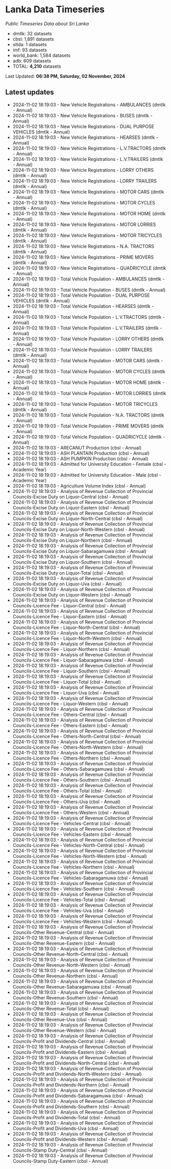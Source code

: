 # Lanka Data Timeseries
*Public Timeseries Data about Sri Lanka*

* dmtlk: 32 datasets
* cbsl: 1,891 datasets
* sltda: 1 datasets
* imf: 93 datasets
* world_bank: 1,584 datasets
* adb: 609 datasets
* TOTAL: **4,210** datasets

Last Updated: **06:38 PM, Saturday, 02 November, 2024**

## Latest updates

* 2024-11-02 18:19:03 - New Vehicle Registrations - AMBULANCES (dmtlk - Annual)
* 2024-11-02 18:19:03 - New Vehicle Registrations - BUSES (dmtlk - Annual)
* 2024-11-02 18:19:03 - New Vehicle Registrations - DUAL PURPOSE VEHICLES (dmtlk - Annual)
* 2024-11-02 18:19:03 - New Vehicle Registrations - HEARSES (dmtlk - Annual)
* 2024-11-02 18:19:03 - New Vehicle Registrations - L.V.TRACTORS (dmtlk - Annual)
* 2024-11-02 18:19:03 - New Vehicle Registrations - L.V.TRAILERS (dmtlk - Annual)
* 2024-11-02 18:19:03 - New Vehicle Registrations - LORRY OTHERS (dmtlk - Annual)
* 2024-11-02 18:19:03 - New Vehicle Registrations - LORRY TRAILERS (dmtlk - Annual)
* 2024-11-02 18:19:03 - New Vehicle Registrations - MOTOR CARS (dmtlk - Annual)
* 2024-11-02 18:19:03 - New Vehicle Registrations - MOTOR CYCLES (dmtlk - Annual)
* 2024-11-02 18:19:03 - New Vehicle Registrations - MOTOR HOME (dmtlk - Annual)
* 2024-11-02 18:19:03 - New Vehicle Registrations - MOTOR LORRIES (dmtlk - Annual)
* 2024-11-02 18:19:03 - New Vehicle Registrations - MOTOR TRICYCLES (dmtlk - Annual)
* 2024-11-02 18:19:03 - New Vehicle Registrations - N.A. TRACTORS (dmtlk - Annual)
* 2024-11-02 18:19:03 - New Vehicle Registrations - PRIME MOVERS (dmtlk - Annual)
* 2024-11-02 18:19:03 - New Vehicle Registrations - QUADRICYCLE (dmtlk - Annual)
* 2024-11-02 18:19:03 - Total Vehicle Population - AMBULANCES (dmtlk - Annual)
* 2024-11-02 18:19:03 - Total Vehicle Population - BUSES (dmtlk - Annual)
* 2024-11-02 18:19:03 - Total Vehicle Population - DUAL PURPOSE VEHICLES (dmtlk - Annual)
* 2024-11-02 18:19:03 - Total Vehicle Population - HEARSES (dmtlk - Annual)
* 2024-11-02 18:19:03 - Total Vehicle Population - L.V.TRACTORS (dmtlk - Annual)
* 2024-11-02 18:19:03 - Total Vehicle Population - L.V.TRAILERS (dmtlk - Annual)
* 2024-11-02 18:19:03 - Total Vehicle Population - LORRY OTHERS (dmtlk - Annual)
* 2024-11-02 18:19:03 - Total Vehicle Population - LORRY TRAILERS (dmtlk - Annual)
* 2024-11-02 18:19:03 - Total Vehicle Population - MOTOR CARS (dmtlk - Annual)
* 2024-11-02 18:19:03 - Total Vehicle Population - MOTOR CYCLES (dmtlk - Annual)
* 2024-11-02 18:19:03 - Total Vehicle Population - MOTOR HOME (dmtlk - Annual)
* 2024-11-02 18:19:03 - Total Vehicle Population - MOTOR LORRIES (dmtlk - Annual)
* 2024-11-02 18:19:03 - Total Vehicle Population - MOTOR TRICYCLES (dmtlk - Annual)
* 2024-11-02 18:19:03 - Total Vehicle Population - N.A. TRACTORS (dmtlk - Annual)
* 2024-11-02 18:19:03 - Total Vehicle Population - PRIME MOVERS (dmtlk - Annual)
* 2024-11-02 18:19:03 - Total Vehicle Population - QUADRICYCLE (dmtlk - Annual)
* 2024-11-02 18:19:03 - ARECANUT Production (cbsl - Annual)
* 2024-11-02 18:19:03 - ASH PLANTAIN Production (cbsl - Annual)
* 2024-11-02 18:19:03 - ASH PUMPKIN Production (cbsl - Annual)
* 2024-11-02 18:19:03 - Admitted for University Education - Female (cbsl - Academic Year)
* 2024-11-02 18:19:03 - Admitted for University Education - Male (cbsl - Academic Year)
* 2024-11-02 18:19:03 - Agriculture Volume Index (cbsl - Annual)
* 2024-11-02 18:19:03 - Analysis of Revenue Collection of Provincial Councils-Excise Duty on Liquor-Central (cbsl - Annual)
* 2024-11-02 18:19:03 - Analysis of Revenue Collection of Provincial Councils-Excise Duty on Liquor-Eastern (cbsl - Annual)
* 2024-11-02 18:19:03 - Analysis of Revenue Collection of Provincial Councils-Excise Duty on Liquor-North-Central (cbsl - Annual)
* 2024-11-02 18:19:03 - Analysis of Revenue Collection of Provincial Councils-Excise Duty on Liquor-North-Western (cbsl - Annual)
* 2024-11-02 18:19:03 - Analysis of Revenue Collection of Provincial Councils-Excise Duty on Liquor-Northern (cbsl - Annual)
* 2024-11-02 18:19:03 - Analysis of Revenue Collection of Provincial Councils-Excise Duty on Liquor-Sabaragamuwa (cbsl - Annual)
* 2024-11-02 18:19:03 - Analysis of Revenue Collection of Provincial Councils-Excise Duty on Liquor-Southern (cbsl - Annual)
* 2024-11-02 18:19:03 - Analysis of Revenue Collection of Provincial Councils-Excise Duty on Liquor-Total (cbsl - Annual)
* 2024-11-02 18:19:03 - Analysis of Revenue Collection of Provincial Councils-Excise Duty on Liquor-Uva (cbsl - Annual)
* 2024-11-02 18:19:03 - Analysis of Revenue Collection of Provincial Councils-Excise Duty on Liquor-Western (cbsl - Annual)
* 2024-11-02 18:19:03 - Analysis of Revenue Collection of Provincial Councils-Licence Fee - Liquor-Central (cbsl - Annual)
* 2024-11-02 18:19:03 - Analysis of Revenue Collection of Provincial Councils-Licence Fee - Liquor-Eastern (cbsl - Annual)
* 2024-11-02 18:19:03 - Analysis of Revenue Collection of Provincial Councils-Licence Fee - Liquor-North-Central (cbsl - Annual)
* 2024-11-02 18:19:03 - Analysis of Revenue Collection of Provincial Councils-Licence Fee - Liquor-North-Western (cbsl - Annual)
* 2024-11-02 18:19:03 - Analysis of Revenue Collection of Provincial Councils-Licence Fee - Liquor-Northern (cbsl - Annual)
* 2024-11-02 18:19:03 - Analysis of Revenue Collection of Provincial Councils-Licence Fee - Liquor-Sabaragamuwa (cbsl - Annual)
* 2024-11-02 18:19:03 - Analysis of Revenue Collection of Provincial Councils-Licence Fee - Liquor-Southern (cbsl - Annual)
* 2024-11-02 18:19:03 - Analysis of Revenue Collection of Provincial Councils-Licence Fee - Liquor-Total (cbsl - Annual)
* 2024-11-02 18:19:03 - Analysis of Revenue Collection of Provincial Councils-Licence Fee - Liquor-Uva (cbsl - Annual)
* 2024-11-02 18:19:03 - Analysis of Revenue Collection of Provincial Councils-Licence Fee - Liquor-Western (cbsl - Annual)
* 2024-11-02 18:19:03 - Analysis of Revenue Collection of Provincial Councils-Licence Fee - Others-Central (cbsl - Annual)
* 2024-11-02 18:19:03 - Analysis of Revenue Collection of Provincial Councils-Licence Fee - Others-Eastern (cbsl - Annual)
* 2024-11-02 18:19:03 - Analysis of Revenue Collection of Provincial Councils-Licence Fee - Others-North-Central (cbsl - Annual)
* 2024-11-02 18:19:03 - Analysis of Revenue Collection of Provincial Councils-Licence Fee - Others-North-Western (cbsl - Annual)
* 2024-11-02 18:19:03 - Analysis of Revenue Collection of Provincial Councils-Licence Fee - Others-Northern (cbsl - Annual)
* 2024-11-02 18:19:03 - Analysis of Revenue Collection of Provincial Councils-Licence Fee - Others-Sabaragamuwa (cbsl - Annual)
* 2024-11-02 18:19:03 - Analysis of Revenue Collection of Provincial Councils-Licence Fee - Others-Southern (cbsl - Annual)
* 2024-11-02 18:19:03 - Analysis of Revenue Collection of Provincial Councils-Licence Fee - Others-Total (cbsl - Annual)
* 2024-11-02 18:19:03 - Analysis of Revenue Collection of Provincial Councils-Licence Fee - Others-Uva (cbsl - Annual)
* 2024-11-02 18:19:03 - Analysis of Revenue Collection of Provincial Councils-Licence Fee - Others-Western (cbsl - Annual)
* 2024-11-02 18:19:03 - Analysis of Revenue Collection of Provincial Councils-Licence Fee - Vehicles-Central (cbsl - Annual)
* 2024-11-02 18:19:03 - Analysis of Revenue Collection of Provincial Councils-Licence Fee - Vehicles-Eastern (cbsl - Annual)
* 2024-11-02 18:19:03 - Analysis of Revenue Collection of Provincial Councils-Licence Fee - Vehicles-North-Central (cbsl - Annual)
* 2024-11-02 18:19:03 - Analysis of Revenue Collection of Provincial Councils-Licence Fee - Vehicles-North-Western (cbsl - Annual)
* 2024-11-02 18:19:03 - Analysis of Revenue Collection of Provincial Councils-Licence Fee - Vehicles-Northern (cbsl - Annual)
* 2024-11-02 18:19:03 - Analysis of Revenue Collection of Provincial Councils-Licence Fee - Vehicles-Sabaragamuwa (cbsl - Annual)
* 2024-11-02 18:19:03 - Analysis of Revenue Collection of Provincial Councils-Licence Fee - Vehicles-Southern (cbsl - Annual)
* 2024-11-02 18:19:03 - Analysis of Revenue Collection of Provincial Councils-Licence Fee - Vehicles-Total (cbsl - Annual)
* 2024-11-02 18:19:03 - Analysis of Revenue Collection of Provincial Councils-Licence Fee - Vehicles-Uva (cbsl - Annual)
* 2024-11-02 18:19:03 - Analysis of Revenue Collection of Provincial Councils-Licence Fee - Vehicles-Western (cbsl - Annual)
* 2024-11-02 18:19:03 - Analysis of Revenue Collection of Provincial Councils-Other Revenue-Central (cbsl - Annual)
* 2024-11-02 18:19:03 - Analysis of Revenue Collection of Provincial Councils-Other Revenue-Eastern (cbsl - Annual)
* 2024-11-02 18:19:03 - Analysis of Revenue Collection of Provincial Councils-Other Revenue-North-Central (cbsl - Annual)
* 2024-11-02 18:19:03 - Analysis of Revenue Collection of Provincial Councils-Other Revenue-North-Western (cbsl - Annual)
* 2024-11-02 18:19:03 - Analysis of Revenue Collection of Provincial Councils-Other Revenue-Northern (cbsl - Annual)
* 2024-11-02 18:19:03 - Analysis of Revenue Collection of Provincial Councils-Other Revenue-Sabaragamuwa (cbsl - Annual)
* 2024-11-02 18:19:03 - Analysis of Revenue Collection of Provincial Councils-Other Revenue-Southern (cbsl - Annual)
* 2024-11-02 18:19:03 - Analysis of Revenue Collection of Provincial Councils-Other Revenue-Total (cbsl - Annual)
* 2024-11-02 18:19:03 - Analysis of Revenue Collection of Provincial Councils-Other Revenue-Uva (cbsl - Annual)
* 2024-11-02 18:19:03 - Analysis of Revenue Collection of Provincial Councils-Other Revenue-Western (cbsl - Annual)
* 2024-11-02 18:19:03 - Analysis of Revenue Collection of Provincial Councils-Profit and Dividends-Central (cbsl - Annual)
* 2024-11-02 18:19:03 - Analysis of Revenue Collection of Provincial Councils-Profit and Dividends-Eastern (cbsl - Annual)
* 2024-11-02 18:19:03 - Analysis of Revenue Collection of Provincial Councils-Profit and Dividends-North-Central (cbsl - Annual)
* 2024-11-02 18:19:03 - Analysis of Revenue Collection of Provincial Councils-Profit and Dividends-North-Western (cbsl - Annual)
* 2024-11-02 18:19:03 - Analysis of Revenue Collection of Provincial Councils-Profit and Dividends-Northern (cbsl - Annual)
* 2024-11-02 18:19:03 - Analysis of Revenue Collection of Provincial Councils-Profit and Dividends-Sabaragamuwa (cbsl - Annual)
* 2024-11-02 18:19:03 - Analysis of Revenue Collection of Provincial Councils-Profit and Dividends-Southern (cbsl - Annual)
* 2024-11-02 18:19:03 - Analysis of Revenue Collection of Provincial Councils-Profit and Dividends-Total (cbsl - Annual)
* 2024-11-02 18:19:03 - Analysis of Revenue Collection of Provincial Councils-Profit and Dividends-Uva (cbsl - Annual)
* 2024-11-02 18:19:03 - Analysis of Revenue Collection of Provincial Councils-Profit and Dividends-Western (cbsl - Annual)
* 2024-11-02 18:19:03 - Analysis of Revenue Collection of Provincial Councils-Stamp Duty-Central (cbsl - Annual)
* 2024-11-02 18:19:03 - Analysis of Revenue Collection of Provincial Councils-Stamp Duty-Eastern (cbsl - Annual)